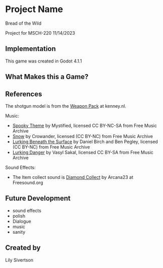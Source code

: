 # Project Name
Bread of the Wild

Project for MSCH-220
11/14/2023 

## Implementation
This game was created in Godot 4.1.1
## What Makes this a Game?

## References
The shotgun model is from the [Weapon Pack](https://kenney.nl/assets/weapon-pack) at kenney.nl.

Music: 
	
 - [Spooky Theme](https://freemusicarchive.org/music/Mystified/Traveller_Soundtrack_Selections/03_mystified_-_spooky_theme/) by Mystified, licensed CC BY-NC-SA from Free Music Archive
 - [Snow](https://freemusicarchive.org/music/crowander/electronic-fragments/snow/) by Crowander, licensed (CC BY-NC) from Free Music Archive
 - [Lurking Beneath the Surface](https://freemusicarchive.org/music/Daniel_Birch__Ben_Pegley/2017121491356488/Lurking_Beneath_the_Surface/) by Daniel Birch and Ben Pegley, licensed (CC BY-NC) from Free Music Archive
 - [Lurking Danger](https://freemusicarchive.org/music/vasyl-sakal/horror-music-box-1/lurking-danger/) by Vasyl Sakal, licensed CC BY-SA from Free Music Archive

Sound Effects: 
	
 - The Item collect sound is [Diamond Collect](https://freesound.org/people/Arcana23/sounds/685660/) by Arcana23 at Freesound.org

## Future Development
- sound effects
- polish
- Dialogue
- music
- sanity



## Created by
Lily Sivertson
